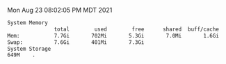 Mon Aug 23 08:02:05 PM MDT 2021
```bash
System Memory
               total        used        free      shared  buff/cache   available
Mem:           7.7Gi       702Mi       5.3Gi       7.0Mi       1.6Gi       6.7Gi
Swap:          7.6Gi       401Mi       7.3Gi
System Storage
649M	.
```
```bash

